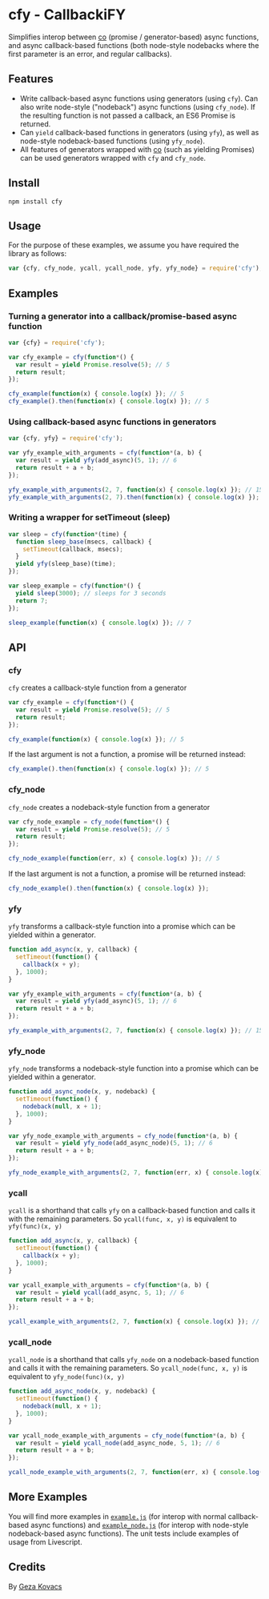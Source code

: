 # cfy - CallbackiFY

Simplifies interop between [co](https://www.npmjs.com/package/co) (promise / generator-based) async functions, and async callback-based functions (both node-style nodebacks where the first parameter is an error, and regular callbacks).

## Features

* Write callback-based async functions using generators (using `cfy`). Can also write node-style ("nodeback") async functions (using `cfy_node`). If the resulting function is not passed a callback, an ES6 Promise is returned.
* Can `yield` callback-based functions in generators (using `yfy`), as well as node-style nodeback-based functions (using `yfy_node`).
* All features of generators wrapped with [co](https://www.npmjs.com/package/co) (such as yielding Promises) can be used generators wrapped with `cfy` and `cfy_node`.

## Install

```
npm install cfy
```

## Usage

For the purpose of these examples, we assume you have required the library as follows:

```javascript
var {cfy, cfy_node, ycall, ycall_node, yfy, yfy_node} = require('cfy');
```

## Examples

### Turning a generator into a callback/promise-based async function

```javascript
var {cfy} = require('cfy');

var cfy_example = cfy(function*() {
  var result = yield Promise.resolve(5); // 5
  return result;
});

cfy_example(function(x) { console.log(x) }); // 5
cfy_example().then(function(x) { console.log(x) }); // 5
```

### Using callback-based async functions in generators

```javascript
var {cfy, yfy} = require('cfy');

var yfy_example_with_arguments = cfy(function*(a, b) {
  var result = yield yfy(add_async)(5, 1); // 6
  return result + a + b;
});

yfy_example_with_arguments(2, 7, function(x) { console.log(x) }); // 15
yfy_example_with_arguments(2, 7).then(function(x) { console.log(x) }); // 15
```

### Writing a wrapper for setTimeout (sleep)

```javascript
var sleep = cfy(function*(time) {
  function sleep_base(msecs, callback) {
    setTimeout(callback, msecs);
  }
  yield yfy(sleep_base)(time);
});

var sleep_example = cfy(function*() {
  yield sleep(3000); // sleeps for 3 seconds
  return 7;
});

sleep_example(function(x) { console.log(x) }); // 7
```

## API

### cfy

`cfy` creates a callback-style function from a generator

```javascript
var cfy_example = cfy(function*() {
  var result = yield Promise.resolve(5); // 5
  return result;
});

cfy_example(function(x) { console.log(x) }); // 5
```

If the last argument is not a function, a promise will be returned instead:

```javascript
cfy_example().then(function(x) { console.log(x) }); // 5
```

### cfy_node

`cfy_node` creates a nodeback-style function from a generator


```javascript
var cfy_node_example = cfy_node(function*() {
  var result = yield Promise.resolve(5); // 5
  return result;
});

cfy_node_example(function(err, x) { console.log(x) }); // 5
```

If the last argument is not a function, a promise will be returned instead:

```javascript
cfy_node_example().then(function(x) { console.log(x) });
```

### yfy

`yfy` transforms a callback-style function into a promise which can be yielded within a generator.

```javascript
function add_async(x, y, callback) {
  setTimeout(function() {
    callback(x + y);
  }, 1000);
}

var yfy_example_with_arguments = cfy(function*(a, b) {
  var result = yield yfy(add_async)(5, 1); // 6
  return result + a + b;
});

yfy_example_with_arguments(2, 7, function(x) { console.log(x) }); // 15
```

### yfy_node

`yfy_node` transforms a nodeback-style function into a promise which can be yielded within a generator.

```javascript
function add_async_node(x, y, nodeback) {
  setTimeout(function() {
    nodeback(null, x + 1);
  }, 1000);
}

var yfy_node_example_with_arguments = cfy_node(function*(a, b) {
  var result = yield yfy_node(add_async_node)(5, 1); // 6
  return result + a + b;
});

yfy_node_example_with_arguments(2, 7, function(err, x) { console.log(x) }); // 15
```

### ycall

`ycall` is a shorthand that calls `yfy` on a callback-based function and calls it with the remaining parameters. So `ycall(func, x, y)` is equivalent to `yfy(func)(x, y)`

```javascript
function add_async(x, y, callback) {
  setTimeout(function() {
    callback(x + y);
  }, 1000);
}

var ycall_example_with_arguments = cfy(function*(a, b) {
  var result = yield ycall(add_async, 5, 1); // 6
  return result + a + b;
});

ycall_example_with_arguments(2, 7, function(x) { console.log(x) }); // 15
```

### ycall_node

`ycall_node` is a shorthand that calls `yfy_node` on a nodeback-based function and calls it with the remaining parameters. So `ycall_node(func, x, y)` is equivalent to `yfy_node(func)(x, y)`

```javascript
function add_async_node(x, y, nodeback) {
  setTimeout(function() {
    nodeback(null, x + 1);
  }, 1000);
}

var ycall_node_example_with_arguments = cfy_node(function*(a, b) {
  var result = yield ycall_node(add_async_node, 5, 1); // 6
  return result + a + b;
});

ycall_node_example_with_arguments(2, 7, function(err, x) { console.log(x) }); // 15
```

## More Examples

You will find more examples in [`example.js`](https://github.com/gkovacs/ycall/blob/master/example.js) (for interop with normal callback-based async functions) and [`example_node.js`](https://github.com/gkovacs/ycall/blob/master/example_node.js) (for interop with node-style nodeback-based async functions). The unit tests include examples of usage from Livescript.

## Credits

By [Geza Kovacs](https://github.com/gkovacs)
